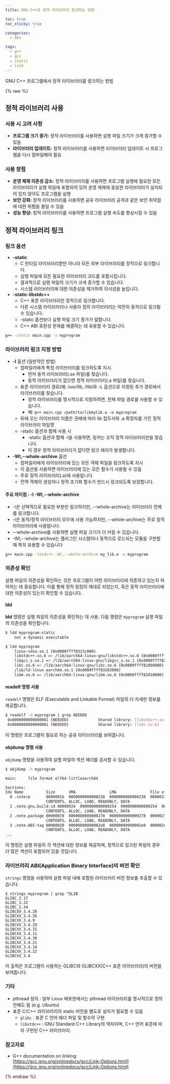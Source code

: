 ```yaml
---
title: GNU C++로 정적 라이브러리 링크하는 방법

toc: true
toc_sticky: true

categories:
  - dev

tags:
  - g++
  - gcc
  - static
  - link
---
```

 
GNU C++ 프로그램에서 정적 라이브러리를 링크하는 방법

{% raw %}

## 정적 라이브러리 사용

### 사용 시 고려 사항
- **프로그램 크기 증가:** 정적 라이브러리를 사용하면 실행 파일 크기가 크게 증가할 수 있슴
- **라이브러리 업데이트:** 정적 라이브러리를 사용하면 라이브러리 업데이트 시 프로그램을 다시 컴파일해야 필요

### 사용 장점
- **운영 체제 의존성 감소:** 정적 라이브러리를 사용하면 프로그램 실행에 필요한 모든 라이브러리가 실행 파일에 포함되어 있어 운영 체제에 동일한 라이브러리가 설치되어 있지 않아도 프로그램을 실행
- **보안 강화:** 정적 라이브러리를 사용하면 공유 라이브러리 공격과 같은 보안 취약점에 대한 위험을 줄일 수 있음
- **성능 향상:** 정적 라이브러리를 사용하면 프로그램 실행 속도를 향상시킬 수 있음

## 정적 라이브러리 링크

### 링크 옵션 
- **-static** 
  - C 런타임 라이브러리뿐만 아니라 모든 외부 라이브러리를 정적으로 링크합니다.
  - 실행 파일에 모든 필요한 라이브러리 코드를 포함시킵니다.
  - 결과적으로 실행 파일의 크기가 크게 증가할 수 있습니다.
  - 시스템 라이브러리에 대한 의존성을 제거하여 이식성을 높입니다.
- **-static-libstdc++** 
  - C++ 표준 라이브러리만 정적으로 링크합니다.
  - 다른 시스템 라이브러리나 사용자 정의 라이브러리는 여전히 동적으로 링크될 수 있습니다.
  - -static 옵션보다 실행 파일 크기 증가가 덜합니다.
  - C++ ABI 호환성 문제를 해결하는 데 유용할 수 있습니다.


```sh
g++ -static main.cpp -o myprogram
```

### 라이브러리 링크 지정 방법
- **-l** 옵션 (일반적인 방법)
  - 컴파일러에게 특정 라이브러리를 링크하도록 지시. 
    - 먼저 동적 라이브러리(.so 파일)를 찾습니다.
    - 동적 라이브러리가 없으면 정적 라이브러리(.a 파일)를 찾습니다.
  - 표준 라이브러리 경로(예: /usr/lib, /lib)와 -L 옵션으로 지정된 추가 경로에서 라이브러리를 찾습니다.
    - 정적 라이브러리를 명시적으로 지정하려면, 전체 파일 경로를 사용할 수 있습니다.
    - 예: `g++ main.cpp /path/to/libmylib.a -o myprogram`
  - 뒤에 오는 라이브러리 이름은 관례에 따라 lib 접두사와 .a 확장자를 가진 정적 라이브러리 파일명
  - -static 옵션과 함께 사용 시
    - -static 옵션과 함께 -l을 사용하면, 링커는 오직 정적 라이브러리만을 찾습니다.
    - 이 경우 정적 라이브러리가 없다면 링크 에러가 발생합니다.
- **-Wl,--whole-archive** 옵션
  - 컴파일러에게 라이브러리에 있는 모든 객체 파일을 링크하도록 지시 
  - 이 옵션을 사용하면 라이브러리에 있는 모든 함수가 사용될 수 있음
  - 주로 정적 라이브러리(.a)에 사용됩니다.
  - 전역 객체의 생성자나 정적 초기화 함수가 반드시 링크되도록 보장합니다.

#### 주요 차이점 : -l -Wl,--whole-archive
- -l은 선택적으로 필요한 부분만 링크하지만, --whole-archive는 라이브러리 전체를 링크합니다.
- -l은 동적/정적 라이브러리 모두에 사용 가능하지만, --whole-archive는 주로 정적 라이브러리에 사용됩니다.
- --whole-archive를 사용하면 실행 파일 크기가 더 커질 수 있습니다.
- -Wl,--whole-archive는 플러그인 시스템이나 동적으로 로드되는 모듈을 구현할 때 특히 유용할 수 있습니다

```sh
g++ main.cpp -lstdc++ -Wl,--whole-archive my_lib.a -o myprogram
```

### 의존성 확인
실행 파일의 의존성을 확인하는 것은 프로그램이 어떤 라이브러리에 의존하고 있는지 파악하는 데 중요합니다. 이를 통해 정적 링킹이 제대로 되었는지, 혹은 동적 라이브러리에 대한 의존성이 있는지 확인할 수 있습니다.

#### ldd
**ldd** 명령은 실행 파일의 의존성을 확인하는 데 사용. 다음 명령은 `myprogram` 실행 파일의 의존성을 확인합니다.

```sh
$ ldd myprogram-static
	not a dynamic executable

$ ldd myprogram
	linux-vdso.so.1 (0x0000ffff8323c000)
	libstdc++.so.6 => /lib/aarch64-linux-gnu/libstdc++.so.6 (0x0000ffff82f90000)
	libgcc_s.so.1 => /lib/aarch64-linux-gnu/libgcc_s.so.1 (0x0000ffff82f60000)
	libc.so.6 => /lib/aarch64-linux-gnu/libc.so.6 (0x0000ffff82db0000)
	/lib/ld-linux-aarch64.so.1 (0x0000ffff83203000)
	libm.so.6 => /lib/aarch64-linux-gnu/libm.so.6 (0x0000ffff82d10000)
```


#### readelf 명령 사용
`readelf` 명령은 ELF (Executable and Linkable Format) 파일의 더 자세한 정보를 제공합니다.

```sh
$ readelf -d myprogram | grep NEEDED
 0x0000000000000001 (NEEDED)             Shared library: [libstdc++.so.6]
 0x0000000000000001 (NEEDED)             Shared library: [libc.so.6]
```

이 명령은 프로그램이 필요로 하는 공유 라이브러리를 보여줍니다.

#### objdump 명령 사용
`objdump` 명령을 사용하여 실행 파일의 섹션 헤더를 검사할 수 있습니다.

```sh
$ objdump -h myprogram

main:     file format elf64-littleaarch64

Sections:
Idx Name          Size      VMA               LMA               File off  Algn
  0 .interp       0000001b  0000000000000238  0000000000000238  00000238  2**0
                  CONTENTS, ALLOC, LOAD, READONLY, DATA
  1 .note.gnu.build-id 00000024  0000000000000254  0000000000000254  00000254  2**2
                  CONTENTS, ALLOC, LOAD, READONLY, DATA
  2 .note.package 00000070  0000000000000278  0000000000000278  00000278  2**2
                  CONTENTS, ALLOC, LOAD, READONLY, DATA
  3 .note.ABI-tag 00000020  00000000000002e8  00000000000002e8  000002e8  2**2
                  CONTENTS, ALLOC, LOAD, READONLY, DATA
...

```

이 명령은 실행 파일의 각 섹션에 대한 정보를 제공하며, 정적으로 링크된 파일의 경우 더 많은 섹션이 포함되어 있을 것입니다.


### 라이브러리 ABI(Application Binary Interface)의 버전 확인
`strings` 명령을 사용하여 실행 파일 내에 포함된 라이브러리 버전 정보를 추출할 수 있습니다.

```
$ strings myprogram | grep ^GLIB
GLIBC_2.17
GLIBC_2.32
GLIBC_2.34
GLIBCXX_3.4.20
GLIBCXX_3.4.26
GLIBCXX_3.4.9
GLIBCXX_3.4.29
GLIBCXX_3.4.15
GLIBCXX_3.4.11
GLIBCXX_3.4.30
GLIBCXX_3.4.21
GLIBCXX_3.4.14
GLIBCXX_3.4.22
GLIBCXX_3.4
```

이 출력은 프로그램이 사용하는 GLIBC와 GLIBCXX(C++ 표준 라이브러리)의 버전을 보여줍니다.

### 기타
- pthread 정의 : 일부 Linux 배포판에서는 pthread 라이브러리를 명시적으로 정의 안해도 됨 (e.g. Ubuntu)
- 표준 C/C++ 라이브러리의 static 버전을 별도로 설치가 필요할 수 있음
  - `glibc` : 표준 C 언어 헤더 파일 및 함수의 구현
  - `libstdc++` : GNU Standard C++ Library의 약자이며, C++ 언어 표준에 따라 구현된 C++ 라이브러리.


### 참고자료

* G++ documentation on linking: [https://gcc.gnu.org/onlinedocs/gcc/Link-Options.html](https://gcc.gnu.org/onlinedocs/gcc/Link-Options.html)

 
{% endraw %}
